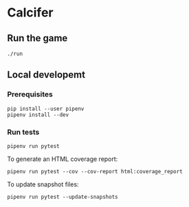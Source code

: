 # Calcifer



## Run the game

`./run`

## Local developemt

### Prerequisites

```
pip install --user pipenv
pipenv install --dev
```

### Run tests

`pipenv run pytest`

To generate an HTML coverage report:

`pipenv run pytest --cov --cov-report html:coverage_report`

To update snapshot files:

`pipenv run pytest --update-snapshots`